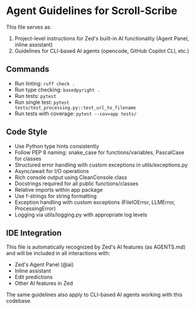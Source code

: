 # Agent Guidelines for Scroll-Scribe

This file serves as:
1. Project-level instructions for Zed's built-in AI functionality (Agent Panel, inline assistant)
2. Guidelines for CLI-based AI agents (opencode, GitHub Copilot CLI, etc.)

## Commands
- Run linting: `ruff check .`
- Run type checking: `basedpyright .`
- Run tests: `pytest`
- Run single test: `pytest tests/test_processing.py::test_url_to_filename`
- Run tests with coverage: `pytest --cov=app tests/`

## Code Style
- Use Python type hints consistently
- Follow PEP 8 naming: snake_case for functions/variables, PascalCase for classes
- Structured error handling with custom exceptions in utils/exceptions.py
- Async/await for I/O operations
- Rich console output using CleanConsole class
- Docstrings required for all public functions/classes
- Relative imports within app package
- Use f-strings for string formatting
- Exception handling with custom exceptions (FileIOError, LLMError, ProcessingError)
- Logging via utils/logging.py with appropriate log levels

## IDE Integration
This file is automatically recognized by Zed's AI features (as AGENTS.md) and will be included in all interactions with:
- Zed's Agent Panel (@ai)
- Inline assistant
- Edit predictions
- Other AI features in Zed

The same guidelines also apply to CLI-based AI agents working with this codebase.